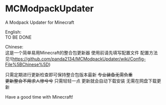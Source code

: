# MCModpackUpdater
A Modpack Updater for Minecraft

English:  
TO BE DONE

Chinese:  
这是一个简单易用Minecraft的整合包更新器
使用前请先填写配置文件
配置方法见!(https://github.com/panda2134/MCModpackUpdater/wiki/Config-File%5BChinese%5D)

只需定期进行更新检查即可保持整合包版本最新
<del>专业装备无需负重</del>  
<del>更新整合不用求人惨兮兮</del>
只需轻轻一点 更新就会自动下载安装
无需在网盘下载更新

Have a good time with Minecraft!
